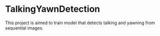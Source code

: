 # TalkingYawnDetection
This project is aimed to train model that detects talking and yawning from sequential images.
